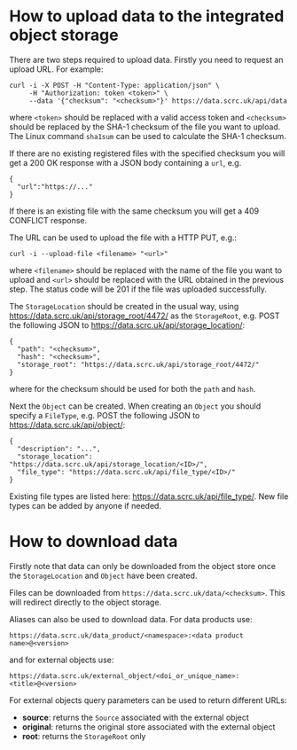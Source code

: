 # How to upload data to the integrated object storage
There are two steps required to upload data. Firstly you need to request an upload URL. For example:
```
curl -i -X POST -H "Content-Type: application/json" \
     -H "Authorization: token <token>" \
     --data '{"checksum": "<checksum>"}' https://data.scrc.uk/api/data
```
where `<token>` should be replaced with a valid access token and `<checksum>` should be replaced by the SHA-1 checksum of the file you want to upload. The Linux command `sha1sum` can be used to calculate the SHA-1 checksum.

If there are no
existing registered files with the specified checksum you will get a 200 OK response with a JSON body containing a `url`, e.g.
```
{
  "url":"https://..."
}
```
If there is an existing file with the same checksum you will get a 409 CONFLICT response.

The URL can be used to upload the file with a HTTP PUT, e.g.:
```
curl -i --upload-file <filename> "<url>"
```
where `<filename>` should be replaced with the name of the file you want to upload and `<url>` should be replaced with the URL obtained in the previous step. The status code will be 201 if the file was uploaded successfully.
     
The `StorageLocation` should be created in the usual way, using https://data.scrc.uk/api/storage_root/4472/ as the `StorageRoot`, e.g. POST the following JSON to https://data.scrc.uk/api/storage_location/:
```
{
  "path": "<checksum>",
  "hash": "<checksum>",
  "storage_root": "https://data.scrc.uk/api/storage_root/4472/"
}
```
where for the checksum should be used for both the `path` and `hash`.

Next the `Object` can be created. When creating an `Object` you should specify a `FileType`, e.g. POST the following JSON to https://data.scrc.uk/api/object/:
```
{
  "description": "...",
  "storage_location": "https://data.scrc.uk/api/storage_location/<ID>/",
  "file_type": "https://data.scrc.uk/api/file_type/<ID>/"
}
```
Existing file types are listed here: https://data.scrc.uk/api/file_type/. New file types can be added by anyone if needed.

# How to download data
Firstly note that data can only be downloaded from the object store once the `StorageLocation` and `Object` have been created.

Files can be downloaded from `https://data.scrc.uk/data/<checksum>`. This will redirect directly to the object storage.

Aliases can also be used to download data. For data products use:
```
https://data.scrc.uk/data_product/<namespace>:<data product name>@<version>
```
and for external objects use:
```
https://data.scrc.uk/external_object/<doi_or_unique_name>:<title>@<version>
```
For external objects query parameters can be used to return different URLs:
* **source**: returns the `Source` associated with the external object
* **original**: returns the original store associated with the external object
* **root**: returns the `StorageRoot` only
